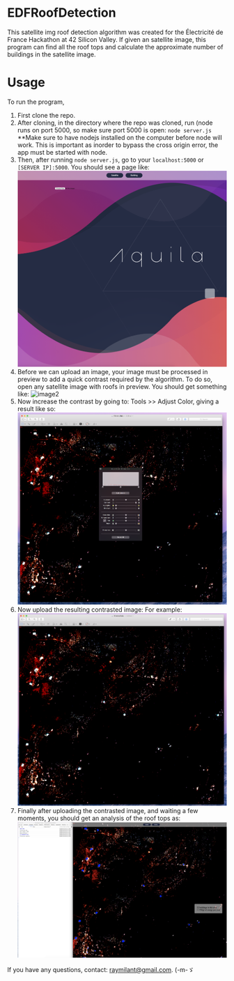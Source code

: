 # EDFRoofDetection
This satellite img roof detection algorithm was created for the Électricité de France Hackathon at 42 Silicon Valley. 
If given an satellite image, this program can find all the roof tops and calculate the approximate number of buildings
in the satellite image.

# Usage
To run the program, 
1. First clone the repo.
2. After cloning, in the directory where the repo was cloned, run (node runs on port 5000, so make sure port 5000 is open:
      `node server.js`
   <br>**Make sure to have nodejs installed on the computer before node will work. This is important as inorder to bypass the 
   cross origin error, the app must be started with node.
3. Then, after running `node server.js`, go to your `localhost:5000` or `[SERVER IP]:5000`.
You should see a page like: 
![image](https://raw.githubusercontent.com/alnimra/EDFRoofDetection/master/readmeimgs/Img1.png)
4. Before we can upload an image, your image must be processed in preview to add a quick contrast required by the algorithm.
To do so, open any satellite image with roofs in preview. You should get something like:
![image2](https://raw.githubusercontent.com/alnimra/EDFRoofDetection/master/readmeimgs/org.png)
5. Now increase the contrast by going to: Tools >> Adjust Color, giving a result like so:
![image3](https://raw.githubusercontent.com/alnimra/EDFRoofDetection/master/readmeimgs/previewcontrastsetting.png)
6. Now upload the resulting contrasted image: 
For example: 
![image4](https://raw.githubusercontent.com/alnimra/EDFRoofDetection/master/readmeimgs/contrasted.png)
7. Finally after uploading the contrasted image, and waiting a few moments, you should get an analysis of the roof tops as:
![image4](https://raw.githubusercontent.com/alnimra/EDFRoofDetection/master/readmeimgs/result.png)


If you have any questions, contact: raymilant@gmail.com.
(-m-ゞ
